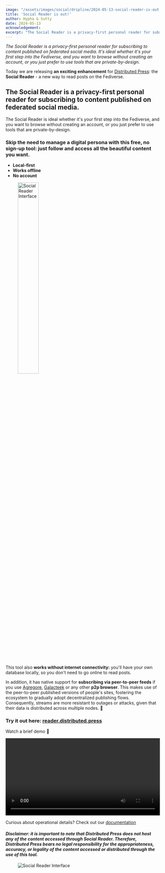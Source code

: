 ```yaml
---
image: "/assets/images/social/dripline/2024-05-13-social-reader-is-out.webp"
title: 'Social Reader is out!'
author: Hypha & Sutty
date: 2024-05-13
acknowledgement: 
excerpt: "The Social Reader is a privacy-first personal reader for subscribing to content published on federated social media."
---
```


_The Social Reader is a privacy-first personal reader for subscribing to content published on federated social media. It's ideal whether it's your first step into the Fediverse, and you want to browse without creating an account, or you just prefer to use tools that are private-by-design._

Today we are releasing **an exciting enhancement** for [Distributed Press](https://distributed.press): the **Social Reader** - a new way to read posts on the Fediverse.

## The Social Reader is a privacy-first personal reader for subscribing to content published on federated social media.

The Social Reader is ideal whether it's your first step into the Fediverse, and you want to browse without creating an account, or you just prefer to use tools that are private-by-design.

### Skip the need to manage a digital persona with this free, no sign-up tool: just follow and access all the beautiful content you want.

- **Local-first**
- **Works offline**
- **No account**



<figure>
    <div class='flex items-center justify-center' style="width: 100%;">
        <img style="width:40%;" class="mt2 pt2" src="{{ '/assets/images/posts/2024-05-13-a676966.gif' | relative_url }}" alt="Social Reader Interface"/>
    </div>
</figure>



This tool also **works without internet connectivity:** you'll have your own database locally, so you don't need to go online to read posts.

In addition, it has native support for **subscribing via peer-to-peer feeds** if you use [Agregore](https://agregore.mauve.moe/), [Galacteek](https://galacteek.gitlab.io/es) or any other **p2p browser**. This makes use of the peer-to-peer published versions of people's sites, fostering the ecosystem to gradually adopt decentralized publishing flows. Consequently, streams are more resistant to outages or attacks, given that their data is distributed across multiple nodes. 💪


### Try it out here: [reader.distributed.press](https://reader.distributed.press)

Watch a brief demo 👀


<video controls style="width:100%">
    <source src="{{ 'assets/images/posts/2024-05-13-social_reader.mp4' | relative_url }}" >
</video>

Curious about operational details? Check out our [documentation](https://docs.distributed.press/social-reader)

#### _Disclaimer: it is important to note that Distributed Press does not host any of the content accessed through Social Reader. Therefore, Distributed Press bears no legal responsibility for the appropriateness, accuracy, or legality of the content accessed or distributed through the use of this tool._


<figure>
    <div class='flex items-center justify-center' style="width: 100%;">
        <img class="mt2 pt2" src="{{ '/assets/images/posts/2024-05-13-footer-M3.png' | relative_url }}"
alt="Social Reader Interface"/>
    </div>
</figure>
